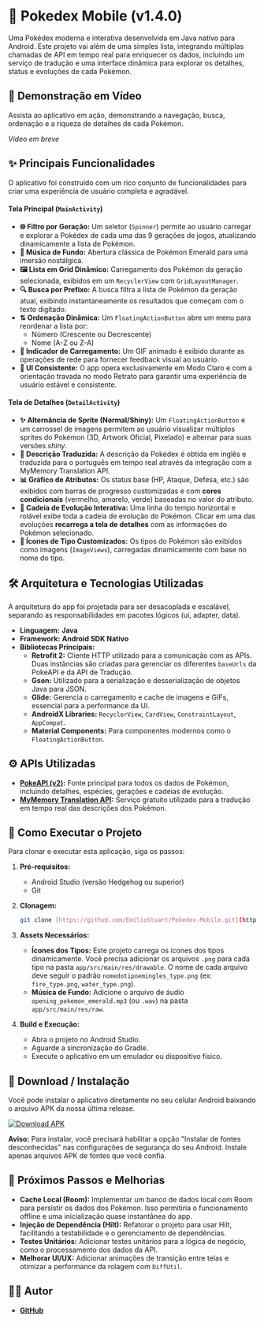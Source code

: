 # 📱 Pokedex Mobile (v1.4.0)

Uma Pokédex moderna e interativa desenvolvida em Java nativo para Android. Este projeto vai além de uma simples lista, integrando múltiplas chamadas de API em tempo real para enriquecer os dados, incluindo um serviço de tradução e uma interface dinâmica para explorar os detalhes, status e evoluções de cada Pokémon.

## 🎥 Demonstração em Vídeo

Assista ao aplicativo em ação, demonstrando a navegação, busca, ordenação e a riqueza de detalhes de cada Pokémon.

*Vídeo em breve*

## ✨ Principais Funcionalidades

O aplicativo foi construído com um rico conjunto de funcionalidades para criar uma experiência de usuário completa e agradável.

#### Tela Principal (`MainActivity`)

* **🌐 Filtro por Geração:** Um seletor (`Spinner`) permite ao usuário carregar e explorar a Pokédex de cada uma das 9 gerações de jogos, atualizando dinamicamente a lista de Pokémon.
* **🎵 Música de Fundo:** Abertura clássica de Pokémon Emerald para uma imersão nostálgica.
* **🖼️ Lista em Grid Dinâmico:** Carregamento dos Pokémon da geração selecionada, exibidos em um `RecyclerView` com `GridLayoutManager`.
* **🔍 Busca por Prefixo:** A busca filtra a lista de Pokémon da geração atual, exibindo instantaneamente os resultados que começam com o texto digitado.
* **⇅ Ordenação Dinâmica:** Um `FloatingActionButton` abre um menu para reordenar a lista por:
    * Número (Crescente ou Decrescente)
    * Nome (A-Z ou Z-A)
* **🔄 Indicador de Carregamento:** Um GIF animado é exibido durante as operações de rede para fornecer feedback visual ao usuário.
* **🎨 UI Consistente:** O app opera exclusivamente em Modo Claro e com a orientação travada no modo Retrato para garantir uma experiência de usuário estável e consistente.

#### Tela de Detalhes (`DetailActivity`)

* **✨ Alternância de Sprite (Normal/Shiny):** Um `FloatingActionButton` e um carrossel de imagens permitem ao usuário visualizar múltiplos sprites do Pokémon (3D, Artwork Oficial, Pixelado) e alternar para suas versões *shiny*.
* **📜 Descrição Traduzida:** A descrição da Pokédex é obtida em inglês e traduzida para o português em tempo real através da integração com a MyMemory Translation API.
* **📊 Gráfico de Atributos:** Os status base (HP, Ataque, Defesa, etc.) são exibidos com barras de progresso customizadas e com **cores condicionais** (vermelho, amarelo, verde) baseadas no valor do atributo.
* **🧬 Cadeia de Evolução Interativa:** Uma linha do tempo horizontal e rolável exibe toda a cadeia de evolução do Pokémon. Clicar em uma das evoluções **recarrega a tela de detalhes** com as informações do Pokémon selecionado.
* **🎨 Ícones de Tipo Customizados:** Os tipos do Pokémon são exibidos como imagens (`ImageViews`), carregadas dinamicamente com base no nome do tipo.

## 🛠️ Arquitetura e Tecnologias Utilizadas

A arquitetura do app foi projetada para ser desacoplada e escalável, separando as responsabilidades em pacotes lógicos (ui, adapter, data).

* **Linguagem:** **Java**
* **Framework:** **Android SDK Nativo**
* **Bibliotecas Principais:**
    * **Retrofit 2:** Cliente HTTP utilizado para a comunicação com as APIs. Duas instâncias são criadas para gerenciar os diferentes `baseUrls` da PokeAPI e da API de Tradução.
    * **Gson:** Utilizado para a serialização e desserialização de objetos Java para JSON.
    * **Glide:** Gerencia o carregamento e cache de imagens e GIFs, essencial para a performance da UI.
    * **AndroidX Libraries:** `RecyclerView`, `CardView`, `ConstraintLayout`, `AppCompat`.
    * **Material Components:** Para componentes modernos como o `FloatingActionButton`.

## ⚙️ APIs Utilizadas

* **[PokeAPI (v2)](https://pokeapi.co/):** Fonte principal para todos os dados de Pokémon, incluindo detalhes, espécies, gerações e cadeias de evolução.
* **[MyMemory Translation API](https://mymemory.translated.net/):** Serviço gratuito utilizado para a tradução em tempo real das descrições dos Pokémon.

## 🚀 Como Executar o Projeto

Para clonar e executar esta aplicação, siga os passos:

1.  **Pré-requisitos:**
    * Android Studio (versão Hedgehog ou superior)
    * Git

2.  **Clonagem:**
    ```bash
    git clone [https://github.com/EmilioStuart/Pokedex-Mobile.git](https://github.com/EmilioStuart/Pokedex-Mobile.git)
    ```

3.  **Assets Necessários:**
    * **Ícones dos Tipos:** Este projeto carrega os ícones dos tipos dinamicamente. Você precisa adicionar os arquivos `.png` para cada tipo na pasta `app/src/main/res/drawable`. O nome de cada arquivo deve seguir o padrão `nomedotipoemingles_type.png` (ex: `fire_type.png`, `water_type.png`).
    * **Música de Fundo:** Adicione o arquivo de áudio `opening_pokemon_emerald.mp3` (ou `.wav`) na pasta `app/src/main/res/raw`.

4.  **Build e Execução:**
    * Abra o projeto no Android Studio.
    * Aguarde a sincronização do Gradle.
    * Execute o aplicativo em um emulador ou dispositivo físico.

## 📲 Download / Instalação

Você pode instalar o aplicativo diretamente no seu celular Android baixando o arquivo APK da nossa última release.

[![Download APK](https://img.shields.io/badge/Download-APK%20v1.4.0-brightgreen?style=for-the-badge&logo=android)](https://github.com/EmilioStuart/Pokedex-Mobile/releases/download/v1.4.0/app-debug.apk)

**Aviso:** Para instalar, você precisará habilitar a opção "Instalar de fontes desconhecidas" nas configurações de segurança do seu Android. Instale apenas arquivos APK de fontes que você confia.

## 🔮 Próximos Passos e Melhorias

* **Cache Local (Room):** Implementar um banco de dados local com Room para persistir os dados dos Pokémon. Isso permitiria o funcionamento offline e uma inicialização quase instantânea do app.
* **Injeção de Dependência (Hilt):** Refatorar o projeto para usar Hilt, facilitando a testabilidade e o gerenciamento de dependências.
* **Testes Unitários:** Adicionar testes unitários para a lógica de negócio, como o processamento dos dados da API.
* **Melhorar UI/UX:** Adicionar animações de transição entre telas e otimizar a performance da rolagem com `DiffUtil`.

## 👨‍💻 Autor

* **[GitHub](https://github.com/EmilioStuart)**
